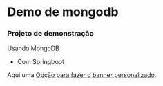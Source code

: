 # Demo de mongodb

### Projeto de demonstração 
Usando MongoDB

* Com Springboot

Aqui uma [Opção para fazer o banner personalizado](https://devops.datenkollektiv.de/banner.txt/index.html).
